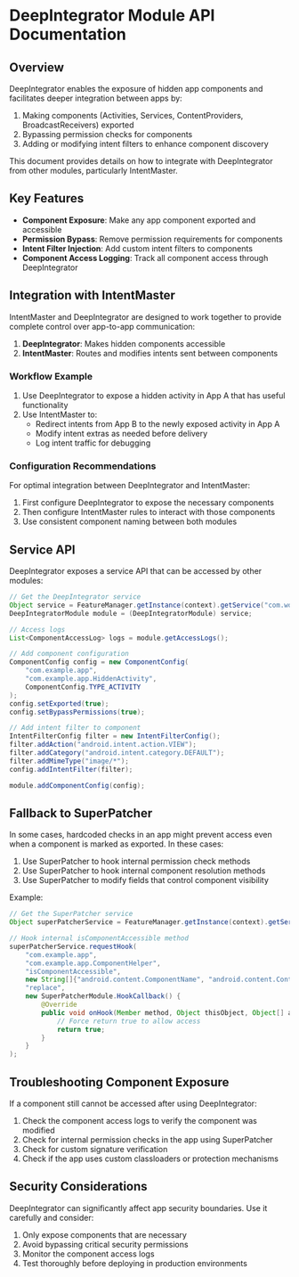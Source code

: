 # DeepIntegrator Module API Documentation

## Overview

DeepIntegrator enables the exposure of hidden app components and facilitates deeper integration between apps by:

1. Making components (Activities, Services, ContentProviders, BroadcastReceivers) exported
2. Bypassing permission checks for components
3. Adding or modifying intent filters to enhance component discovery

This document provides details on how to integrate with DeepIntegrator from other modules, particularly IntentMaster.

## Key Features

- **Component Exposure**: Make any app component exported and accessible
- **Permission Bypass**: Remove permission requirements for components
- **Intent Filter Injection**: Add custom intent filters to components
- **Component Access Logging**: Track all component access through DeepIntegrator

## Integration with IntentMaster

IntentMaster and DeepIntegrator are designed to work together to provide complete control over app-to-app communication:

1. **DeepIntegrator**: Makes hidden components accessible
2. **IntentMaster**: Routes and modifies intents sent between components

### Workflow Example

1. Use DeepIntegrator to expose a hidden activity in App A that has useful functionality
2. Use IntentMaster to:
   - Redirect intents from App B to the newly exposed activity in App A
   - Modify intent extras as needed before delivery
   - Log intent traffic for debugging

### Configuration Recommendations

For optimal integration between DeepIntegrator and IntentMaster:

1. First configure DeepIntegrator to expose the necessary components
2. Then configure IntentMaster rules to interact with those components
3. Use consistent component naming between both modules

## Service API

DeepIntegrator exposes a service API that can be accessed by other modules:

```java
// Get the DeepIntegrator service
Object service = FeatureManager.getInstance(context).getService("com.wobbz.DeepIntegrator.service");
DeepIntegratorModule module = (DeepIntegratorModule) service;

// Access logs
List<ComponentAccessLog> logs = module.getAccessLogs();

// Add component configuration
ComponentConfig config = new ComponentConfig(
    "com.example.app", 
    "com.example.app.HiddenActivity",
    ComponentConfig.TYPE_ACTIVITY
);
config.setExported(true);
config.setBypassPermissions(true);

// Add intent filter to component
IntentFilterConfig filter = new IntentFilterConfig();
filter.addAction("android.intent.action.VIEW");
filter.addCategory("android.intent.category.DEFAULT");
filter.addMimeType("image/*");
config.addIntentFilter(filter);

module.addComponentConfig(config);
```

## Fallback to SuperPatcher

In some cases, hardcoded checks in an app might prevent access even when a component is marked as exported. In these cases:

1. Use SuperPatcher to hook internal permission check methods
2. Use SuperPatcher to hook internal component resolution methods
3. Use SuperPatcher to modify fields that control component visibility

Example:

```java
// Get the SuperPatcher service
Object superPatcherService = FeatureManager.getInstance(context).getService("com.wobbz.SuperPatcher.service");

// Hook internal isComponentAccessible method
superPatcherService.requestHook(
    "com.example.app",
    "com.example.app.ComponentHelper",
    "isComponentAccessible",
    new String[]{"android.content.ComponentName", "android.content.Context"},
    "replace",
    new SuperPatcherModule.HookCallback() {
        @Override
        public void onHook(Member method, Object thisObject, Object[] args, Object returnValue, boolean isBefore) {
            // Force return true to allow access
            return true;
        }
    }
);
```

## Troubleshooting Component Exposure

If a component still cannot be accessed after using DeepIntegrator:

1. Check the component access logs to verify the component was modified
2. Check for internal permission checks in the app using SuperPatcher
3. Check for custom signature verification
4. Check if the app uses custom classloaders or protection mechanisms

## Security Considerations

DeepIntegrator can significantly affect app security boundaries. Use it carefully and consider:

1. Only expose components that are necessary
2. Avoid bypassing critical security permissions
3. Monitor the component access logs
4. Test thoroughly before deploying in production environments 
